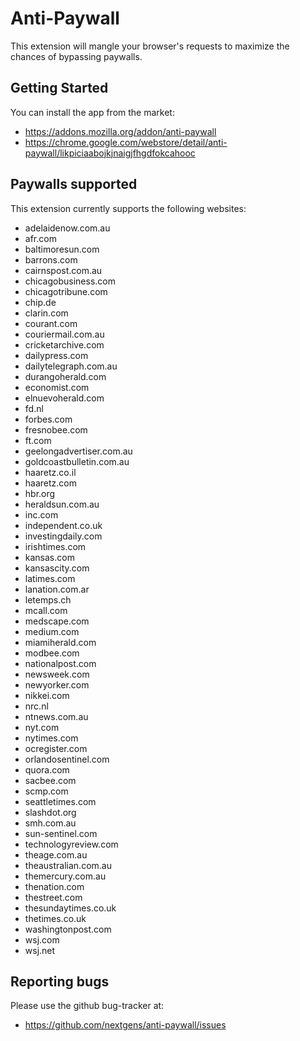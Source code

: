# Anti-Paywall

This extension will mangle your browser's requests to maximize the chances of bypassing paywalls.

## Getting Started

You can install the app from the market:
* https://addons.mozilla.org/addon/anti-paywall
* https://chrome.google.com/webstore/detail/anti-paywall/likpiciaabojkjnaigjfhgdfokcahooc

## Paywalls supported

This extension currently supports the following websites:
* adelaidenow.com.au
* afr.com
* baltimoresun.com
* barrons.com
* cairnspost.com.au
* chicagobusiness.com
* chicagotribune.com
* chip.de
* clarin.com
* courant.com
* couriermail.com.au
* cricketarchive.com
* dailypress.com
* dailytelegraph.com.au
* durangoherald.com
* economist.com
* elnuevoherald.com
* fd.nl
* forbes.com
* fresnobee.com
* ft.com
* geelongadvertiser.com.au
* goldcoastbulletin.com.au
* haaretz.co.il
* haaretz.com
* hbr.org
* heraldsun.com.au
* inc.com
* independent.co.uk
* investingdaily.com
* irishtimes.com
* kansas.com
* kansascity.com
* latimes.com
* lanation.com.ar
* letemps.ch
* mcall.com
* medscape.com
* medium.com
* miamiherald.com
* modbee.com
* nationalpost.com
* newsweek.com
* newyorker.com
* nikkei.com
* nrc.nl
* ntnews.com.au
* nyt.com
* nytimes.com
* ocregister.com
* orlandosentinel.com
* quora.com
* sacbee.com
* scmp.com
* seattletimes.com
* slashdot.org
* smh.com.au
* sun-sentinel.com
* technologyreview.com
* theage.com.au
* theaustralian.com.au
* themercury.com.au
* thenation.com
* thestreet.com
* thesundaytimes.co.uk
* thetimes.co.uk
* washingtonpost.com
* wsj.com
* wsj.net

## Reporting bugs

Please use the github bug-tracker at:
* https://github.com/nextgens/anti-paywall/issues
